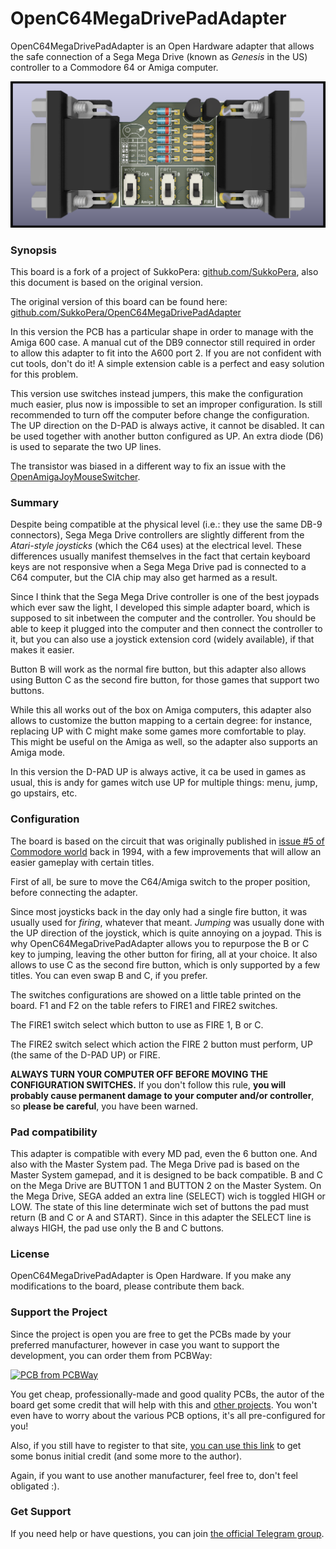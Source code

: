 # OpenC64MegaDrivePadAdapter
OpenC64MegaDrivePadAdapter is an Open Hardware adapter that allows the safe connection of a Sega Mega Drive (known as *Genesis* in the US) controller to a Commodore 64 or Amiga computer.

![Board](https://raw.githubusercontent.com/screwbreaker/OpenC64MegaDrivePadAdapter/master/doc/render-top.png)

### Synopsis
This board is a fork of a project of SukkoPera: [github.com/SukkoPera](https://github.com/SukkoPera/), also this document is based on the original version.

The original version of this board can be found here: [github.com/SukkoPera/OpenC64MegaDrivePadAdapter](https://github.com/SukkoPera/OpenC64MegaDrivePadAdapter)

In this version the PCB has a particular shape in order to manage with the Amiga 600 case.
A manual cut of the DB9 connector still required in order to allow this adapter to fit into the A600 port 2. If you are not confident with cut tools, don't do it! A simple extension cable is a perfect and easy solution for this problem. 

This version use switches instead jumpers, this make the configuration much easier, plus now is impossible to set an improper configuration.
Is still recommended to turn off the computer before change the configuration.
The UP direction on the D-PAD is always active, it cannot be disabled. It can be used together with another button configured as UP. An extra diode (D6) is used to separate the two UP lines.

The transistor was biased in a different way to fix an issue with the [OpenAmigaJoyMouseSwitcher](https://github.com/SukkoPera/OpenAmigaJoyMouseSwitcher).

### Summary
Despite being compatible at the physical level (i.e.: they use the same DB-9 connectors), Sega Mega Drive controllers are slightly different from the *Atari-style joysticks* (which the C64 uses) at the electrical level. These differences usually manifest themselves in the fact that certain keyboard keys are not responsive when a Sega Mega Drive pad is connected to a C64 computer, but the CIA chip may also get harmed as a result.

Since I think that the Sega Mega Drive controller is one of the best joypads which ever saw the light, I developed this simple adapter board, which is supposed to sit inbetween the computer and the controller. You should be able to keep it plugged into the computer and then connect the controller to it, but you can also use a joystick extension cord (widely available), if that makes it easier.

Button B will work as the normal fire button, but this adapter also allows using Button C as the second fire button, for those games that support two buttons.

While this all works out of the box on Amiga computers, this adapter also allows to customize the button mapping to a certain degree: for instance, replacing UP with C might make some games more comfortable to play. This might be useful on the Amiga as well, so the adapter also supports an Amiga mode.

In this version the D-PAD UP is always active, it ca be used in games as usual, this is andy for games witch use UP for multiple things: menu, jump, go upstairs, etc.

### Configuration
The board is based on the circuit that was originally published in [issue #5 of Commodore world](https://www.scribd.com/document/8945979/Commodore-World-Issue-05) back in 1994, with a few improvements that will allow an easier gameplay with certain titles.

First of all, be sure to move the C64/Amiga switch to the proper position, before connecting the adapter.

Since most joysticks back in the day only had a single fire button, it was usually used for *firing*, whatever that meant. *Jumping* was usually done with the UP direction of the joystick, which is quite annoying on a joypad.
This is why OpenC64MegaDrivePadAdapter allows you to repurpose the B or C key to jumping, leaving the other button for firing, all at your choice.
It also allows to use C as the second fire button, which is only supported by a few titles. You can even swap B and C, if you prefer.

The switches configurations are showed on a little table printed on the board. F1 and F2 on the table refers to FIRE1 and FIRE2 switches.

The FIRE1 switch select which button to use as FIRE 1, B or C.

The FIRE2 switch select which action the FIRE 2 button must perform, UP (the same of the D-PAD UP) or FIRE.

**ALWAYS TURN YOUR COMPUTER OFF BEFORE MOVING THE CONFIGURATION SWITCHES.**
If you don't follow this rule, **you will probably cause permanent damage to your computer and/or controller**, so **please be careful**, you have been warned.

### Pad compatibility
This adapter is compatible with every MD pad, even the 6 button one. And also with the Master System pad.
The Mega Drive pad is based on the Master System gamepad, and it is designed to be back compatible.
B and C on the Mega Drive are BUTTON 1 and BUTTON 2 on the Master System.
On the Mega Drive, SEGA added an extra line (SELECT) wich is toggled HIGH or LOW. The state of this line determinate wich set of buttons the pad must return (B and C or A and START).
Since in this adapter the SELECT line is always HIGH, the pad use only the B and C buttons.

### License
OpenC64MegaDrivePadAdapter is Open Hardware. If you make any modifications to the board, please contribute them back.

### Support the Project
Since the project is open you are free to get the PCBs made by your preferred manufacturer, however in case you want to support the development, you can order them from PCBWay:

[![PCB from PCBWay](https://www.pcbway.com/project/img/images/frompcbway.png)](https://www.pcbway.com)

You get cheap, professionally-made and good quality PCBs, the autor of the board get some credit that will help with this and [other projects](https://www.pcbway.com/project/member/shareproject/?bmbid=41100). You won't even have to worry about the various PCB options, it's all pre-configured for you!

Also, if you still have to register to that site, [you can use this link](https://www.pcbway.com/setinvite.aspx?inviteid=41100) to get some bonus initial credit (and some more to the author).

Again, if you want to use another manufacturer, feel free to, don't feel obligated :).

### Get Support
If you need help or have questions, you can join [the official Telegram group](https://t.me/joinchat/HUHdWBC9J9JnYIrvTYfZmg).

